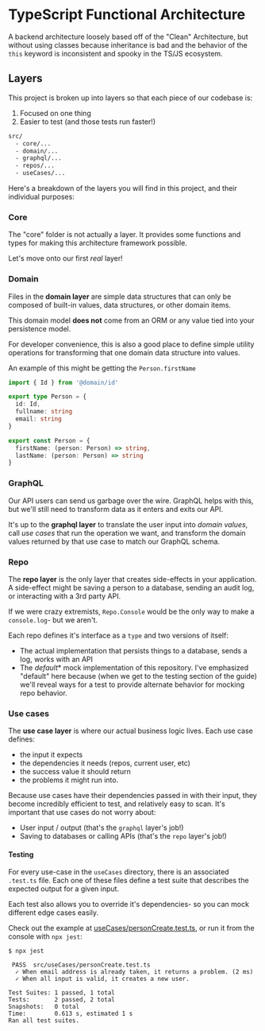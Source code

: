 # TypeScript Functional Architecture


A backend architecture loosely based off of the "Clean" Architecture, but without using classes because inheritance is bad and the behavior of the `this` keyword is inconsistent and spooky in the TS/JS ecosystem.

## Layers

This project is broken up into layers so that each piece of our codebase is:
1. Focused on one thing
1. Easier to test (and those tests run faster!)


```bash
src/
  - core/...
  - domain/...
  - graphql/...
  - repos/...
  - useCases/...
```

Here's a breakdown of the layers you will find in this project, and their individual purposes:

### Core

The "core" folder is not actually a layer. It provides some functions and types for making this architecture framework possible.

Let's move onto our first _real_ layer!

### Domain

Files in the __domain layer__ are simple data structures that can only be composed of built-in values, data structures, or other domain items.

This domain model __does not__ come from an ORM or any value tied into your persistence model.

For developer convenience, this is also a good place to define simple utility operations for transforming that one domain data structure into values.

An example of this might be getting the `Person.firstName`

```ts
import { Id } from '@domain/id'

export type Person = {
  id: Id,
  fullname: string
  email: string
}

export const Person = {
  firstName: (person: Person) => string,
  lastName: (person: Person) => string
}
```

### GraphQL

Our API users can send us garbage over the wire. GraphQL helps with this, but we'll still need to transform data as it enters and exits our API.

It's up to the __graphql layer__ to translate the user input into _domain values_, call _use cases_ that run the operation we want, and transform the domain values returned by that use case to match our GraphQL schema.

### Repo

The __repo layer__ is the only layer that creates side-effects in your application. A side-effect might be saving a person to a database, sending an audit log, or interacting with a 3rd party API.

If we were crazy extremists, `Repo.Console` would be the only way to make a `console.log`- but we aren't.

Each repo defines it's interface as a `type` and two versions of itself:
- The actual implementation that persists things to a database, sends a log, works with an API
- The _default_* mock implementation of this repository. I've emphasized "default" here because (when we get to the testing section of the guide) we'll reveal ways for a test to provide alternate behavior for mocking repo behavior.

### Use cases

The __use case layer__ is where our actual business logic lives. Each use case defines:

- the input it expects
- the dependencies it needs (repos, current user, etc)
- the success value it should return
- the problems it might run into.

Because use cases have their dependencies passed in with their input, they become incredibly efficient to test, and relatively easy to scan. It's important that use cases do not worry about:

- User input / output (that's the `graphql` layer's job!)
- Saving to databases or calling APIs (that's the `repo` layer's job!)

#### __Testing__

For every use-case in the `useCases` directory, there is an associated `.test.ts` file. Each one of these files define a test suite that describes the expected output for a given input.

Each test also allows you to override it's dependencies- so you can mock different edge cases easily.

Check out the example at [useCases/personCreate.test.ts](./src/useCases/personCreate.test.ts), or run it from the console with `npx jest`:

```
$ npx jest

 PASS  src/useCases/personCreate.test.ts
  ✓ When email address is already taken, it returns a problem. (2 ms)
  ✓ When all input is valid, it creates a new user.

Test Suites: 1 passed, 1 total
Tests:       2 passed, 2 total
Snapshots:   0 total
Time:        0.613 s, estimated 1 s
Ran all test suites.
```

